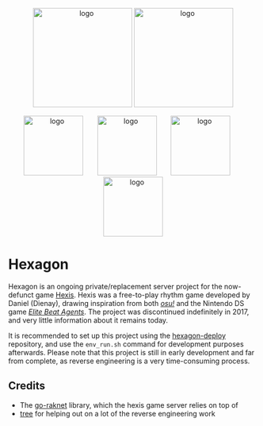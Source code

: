 
<p align="center">
  <img width="200" alt="logo" src="https://raw.githubusercontent.com/hexis-revival/hexagon/refs/heads/main/.github/images/logo-hexagon.png">
  <img height="200" alt="logo" src="https://raw.githubusercontent.com/hexis-revival/hexagon/refs/heads/main/.github/images/hexagon-logo.png">
</p>

<p align="center">
  <img width="120" alt="logo" src="https://raw.githubusercontent.com/hexis-revival/hexagon/refs/heads/main/.github/images/button-play.png" style="margin-right: 25px;">
  <img width="120" alt="logo" src="https://raw.githubusercontent.com/hexis-revival/hexagon/refs/heads/main/.github/images/button-edit.png" style="margin-right: 25px;">
  <img width="120" alt="logo" src="https://raw.githubusercontent.com/hexis-revival/hexagon/refs/heads/main/.github/images/button-options.png" style="margin-right: 25px;">
  <img width="120" alt="logo" src="https://raw.githubusercontent.com/hexis-revival/hexagon/refs/heads/main/.github/images/button-exit.png">
</p>

# Hexagon

Hexagon is an ongoing private/replacement server project for the now-defunct game [Hexis](https://web.archive.org/web/20171120081249/http://hexis.dienay.net/). Hexis was a free-to-play rhythm game developed by Daniel (Dienay), drawing inspiration from both *[osu!](https://osu.ppy.sh)* and the Nintendo DS game *[Elite Beat Agents](https://en.wikipedia.org/wiki/Elite_Beat_Agents)*. The project was discontinued indefinitely in 2017, and very little information about it remains today.

It is recommended to set up this project using the [hexagon-deploy](https://github.com/hexis-revival/hexagon-deploy) repository, and use the `env_run.sh` command for development purposes afterwards. Please note that this project is still in early development and far from complete, as reverse engineering is a very time-consuming process.

## Credits

- The [go-raknet](https://github.com/sandertv/go-raknet) library, which the hexis game server relies on top of
- [tree](https://github.com/ascenttree) for helping out on a lot of the reverse engineering work